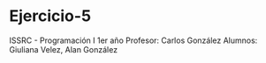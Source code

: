 # Ejercicio-5
ISSRC - Programación I 1er año Profesor: Carlos González
Alumnos: Giuliana Velez, Alan González
